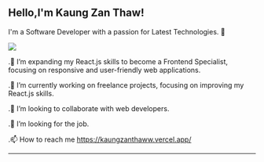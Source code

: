 ## Hello,I'm Kaung Zan Thaw!
I'm a Software Developer with a passion for Latest Technologies. 🚀

[![](https://visitcount.itsvg.in/api?id=hosh1dEcho&label=Profile%20Views&color=9&icon=1&pretty=false)](https://visitcount.itsvg.in)

.🌱  I’m expanding my React.js skills to become a Frontend Specialist, focusing on responsive and user-friendly web applications.

.🔭 I’m currently working on freelance projects, focusing on improving my React.js skills.

.👯 I’m looking to collaborate with web developers.

.🤔 I’m looking for the job.

.📫 How to reach me https://kaungzanthaww.vercel.app/

---




<!-- Proudly created with GPRM ( https://gprm.itsvg.in ) -->


<!--
**hosh1dEcho/hosh1dEcho** is a ✨ _special_ ✨ repository because its `README.md` (this file) appears on your GitHub profile.

Here are some ideas to get you started:

- 🔭 I’m currently working on ...
- 🌱 I’m currently learning ...
- 👯 I’m looking to collaborate on ...
- 🤔 I’m looking for help with ...
- 💬 Ask me about ...
- 📫 How to reach me: ...
- 😄 Pronouns: ...
- ⚡ Fun fact: ...
-->
